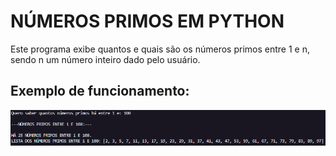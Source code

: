 # NÚMEROS PRIMOS EM PYTHON
Este programa exibe quantos e quais são os números primos entre 1 e n, sendo n um número inteiro dado pelo usuário.


## Exemplo de funcionamento:
![exemplo de funcionamento do programa](./ex_funcionamento.PNG)